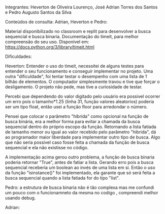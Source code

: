 Integrantes:
Heverton de Oliveira Lourenço, José Adrian Torres dos Santos e Pedro Augusto Santos da Silva

Conteúdos de consulta:
Adrian, Heverton e Pedro:

Material disponibilizado no classroom e replit para desenvolver a busca sequencial e busca binaria.
Documentação do timeit, para melhor compreensão do seu uso. Disponível em: https://docs.python.org/3/library/timeit.html

Dificuldades:

Heverton: 
Entender o uso do timeit, necessitei de alguns testes para entender o seu funcionamento e conseguir implementar no projeto.
Uma outra "dificuldade", foi tentar testar o desempenho com uma lista de 1 bilhão de elementos. O computador simplesmente travou e 
tive que forçar o desligamento. O projeto não pede, mas tive a curiosidade de testar. 

Percebi que dependendo do valor digitado pelo usuário era possivel ocorrer um erro pois o tamanho*1.25 (linha 31, função valores aleatorios) poderia ser um tipo float, então usei a função floor para arredondar o número.

Pensei que colocar o parâmetro "hibrida" como opcional na função de busca binária, era a melhor forma para evitar a chamada da busca sequencial dentro do próprio escopo da função. Retornando a lista fatiada de tamanho menor ou igual ao valor recebido pelo parâmetro "hibrida", dá ao programador maior liberdade para implementar outro tipo de busca. Algo que não seria possivel caso fosse feita a  chamada da função de busca sequencial e ela não existisse no código.

A implementação acima gerou outro problema, a função de busca binaria poderia retornar "True", antes de fatiar a lista. Gerando erro pois a busca sequencial receberia um boolean ao invés de uma lista em si. Então o uso da função "isinstance()" foi implementado, ela garante que só será feita a busca sequencial quando a lista fatiada for do tipo "list".
    

Pedro: a estrutura de busca binaria não é tão complexa mas me confundi um pouco com o funcionamneto da mesma no codigo , compreendi melhor usando debug.

Adrian:
